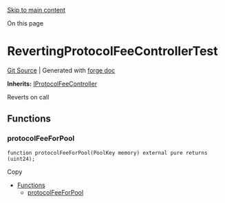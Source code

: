 [Skip to main content](https://docs.uniswap.org/contracts/v4/reference/core/test/ProtocolFeeControllerTest#)

On this page

# RevertingProtocolFeeControllerTest

[Git Source](https://github.com/Uniswap/v4-core/blob/1141642f8ba4665a50660886a8a8401526677045/src/test/ProtocolFeeControllerTest.sol)
\| Generated with [forge doc](https://book.getfoundry.sh/reference/forge/forge-doc)

**Inherits:** [IProtocolFeeController](https://docs.uniswap.org/contracts/v4/reference/core/interfaces/IProtocolFeeController)

Reverts on call

## Functions [​](https://docs.uniswap.org/contracts/v4/reference/core/test/ProtocolFeeControllerTest\#functions "Direct link to heading")

### protocolFeeForPool [​](https://docs.uniswap.org/contracts/v4/reference/core/test/ProtocolFeeControllerTest\#protocolfeeforpool "Direct link to heading")

```codeBlockLines_mRuA
function protocolFeeForPool(PoolKey memory) external pure returns (uint24);

```

Copy

- [Functions](https://docs.uniswap.org/contracts/v4/reference/core/test/ProtocolFeeControllerTest#functions)
  - [protocolFeeForPool](https://docs.uniswap.org/contracts/v4/reference/core/test/ProtocolFeeControllerTest#protocolfeeforpool)